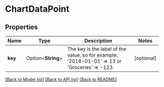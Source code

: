 # ChartDataPoint

## Properties

Name | Type | Description | Notes
------------ | ------------- | ------------- | -------------
**key** | Option<**String**> | The key is the label of the value, so for example: '2018-01-01' => 13 or 'Groceries' => -123. | [optional]

[[Back to Model list]](../README.md#documentation-for-models) [[Back to API list]](../README.md#documentation-for-api-endpoints) [[Back to README]](../README.md)


